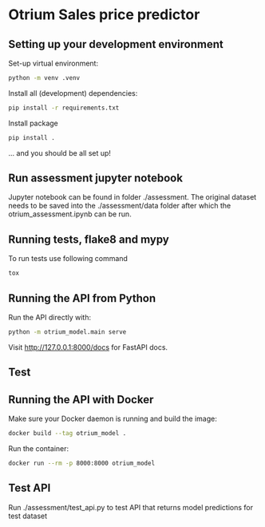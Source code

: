 # Otrium Sales price predictor

## Setting up your development environment

Set-up virtual environment:

```sh
python -m venv .venv
```


Install all (development) dependencies:

```sh
pip install -r requirements.txt
```

Install package 

```sh
pip install .
```

... and you should be all set up!

## Run assessment jupyter notebook

Jupyter notebook can be found in folder ./assessment. The original dataset needs to be saved into the ./assessment/data folder after which the otrium_assessment.ipynb can be run.

## Running tests, flake8 and mypy

To run tests use following command

```sh
tox
```

## Running the API from Python

Run the API directly with:

```sh
python -m otrium_model.main serve
```

Visit http://127.0.0.1:8000/docs for FastAPI docs.

## Test 

## Running the API with Docker

Make sure your Docker daemon is running and build the image:

```sh
docker build --tag otrium_model .
```

Run the container:

```sh
docker run --rm -p 8000:8000 otrium_model
```

## Test API

Run ./assessment/test_api.py to test API that returns model predictions for test dataset
